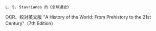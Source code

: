 `L. S. Stavrianos 的《全球通史》`

OCR、校对英文版 "A History of the World: From Prehistory to the 21st Century"（7th Edition）